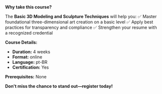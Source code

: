**Why take this course?**

The **Basic 3D Modeling and Sculpture Techniques** will help you:
✅ Master foundational three-dimensional art creation on a basic level
✅ Apply best practices for transparency and compliance
✅ Strengthen your resume with a recognized credential

**Course Details:**
- **Duration:** 4 weeks
- **Format:** online
- **Language:** pt-BR
- **Certification:** Yes

**Prerequisites:**
None

**Don't miss the chance to stand out—register today!**